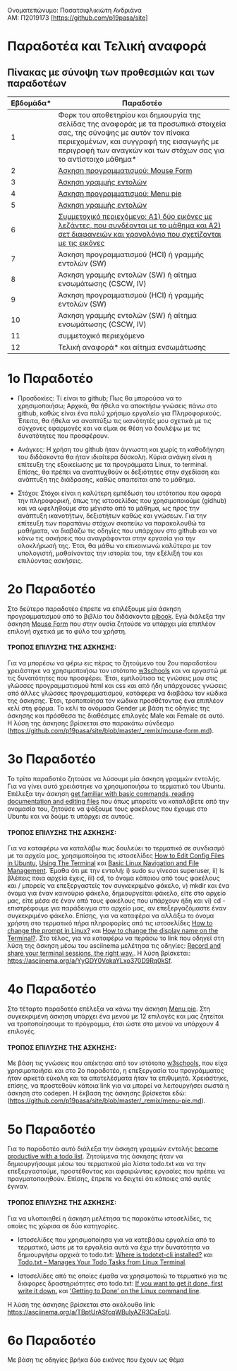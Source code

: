 Ονοματεπώνυμο: Πασατσιφλικιώτη Ανδριάνα          
ΑΜ:            Π2019173
[https://github.com/p19pasa/site]


# Παραδοτέα και Τελική αναφορά

## Πίνακας με σύνοψη των προθεσμιών και των παραδοτέων


| Εβδομάδα* | Παραδοτέο |
| --- | --- |
| 1 | Φορκ του αποθετηρίου και δημιουργία της σελίδας της αναφοράς με τα προσωπικά στοιχεία σας, της σύνοψης με αυτόν τον πίνακα περιεχομένων, και συγγραφή της εισαγωγής με περιγραφή των αναγκών και των στόχων σας για το αντίστοιχο μάθημα* |
| 2 | [Άσκηση προγραμματισμού: Mouse Form](https://github.com/p19pasa/hci/blob/%CE%A02019173/projects/2019173/README.md#2%CE%BF-%CF%80%CE%B1%CF%81%CE%B1%CE%B4%CE%BF%CF%84%CE%AD%CE%BF)
| 3 | [Άσκηση γραμμής εντολών](https://github.com/p19pasa/hci/blob/%CE%A02019173/projects/2019173/README.md#3%CE%BF-%CF%80%CE%B1%CF%81%CE%B1%CE%B4%CE%BF%CF%84%CE%AD%CE%BF)
| 4 | [Άσκηση προγραμματισμού: Menu pie](https://github.com/p19pasa/hci/blob/%CE%A02019173/projects/2019173/README.md#4%CE%BF-%CF%80%CE%B1%CF%81%CE%B1%CE%B4%CE%BF%CF%84%CE%AD%CE%BF)
| 5 | [Άσκηση γραμμής εντολών](https://github.com/p19pasa/hci/blob/%CE%A02019173/projects/2019173/README.md#5%CE%BF-%CF%80%CE%B1%CF%81%CE%B1%CE%B4%CE%BF%CF%84%CE%AD%CE%BF)
| 6 | [Συμμετοχικό περιεχόμενο: Α1) δύο εικόνες με λεζάντες, που συνδέονται με το μάθημα και Α2) σετ διαφανειών και χρονολόγιο που σχετίζονται με τις εικόνες](https://github.com/p19pasa/hci/blob/%CE%A02019173/projects/2019173/README.md#6%CE%BF-%CF%80%CE%B1%CF%81%CE%B1%CE%B4%CE%BF%CF%84%CE%AD%CE%BF)
| 7 |  Άσκηση προγραμματισμού (HCI) ή γραμμής εντολών (SW)|
| 8 | Άσκηση γραμμής εντολών (SW) ή αίτημα ενσωμάτωσης (CSCW, IV) |
| 9 | Άσκηση προγραμματισμού (HCI) ή γραμμής εντολών (SW) |
| 10 | Άσκηση γραμμής εντολών (SW) ή αίτημα ενσωμάτωσης (CSCW, IV) |
| 11 | συμμετοχικό περιεχόμενο |
| 12 | Τελική αναφορά* και αίτημα ενσωμάτωσης |




                    
# 1ο Παραδοτέο
- Προσδοκίες: Τί είναι το github; Πως θα μπορούσα να το χρησιμοποιήσω; Αρχικά, θα ήθελα να αποκτήσω γνώσεις πάνω στο github, καθώς είναι ένα πολύ χρήσιμο εργαλείο για Πληροφορικούς. Έπειτα, θα ήθελα να αναπτύξω τις ικανότητές μου σχετικά με τις σύγχονες εφαρμογές και να είμαι σε θέση να δουλέψω με τις δυνατότητες που προσφέρουν.

-  Ανάγκες: Η χρήση του github ήταν άγνωστη και χωρίς τη καθοδήγηση του διδάσκοντα θα ήταν ιδιαίτερα δύσκολη. Κύρια ανάγκη είναι η επίτευξη της εξοικείωσης με τα προγράμματα Linux, το terminal. Επίσης, θα πρέπει να αναπτυχθούν οι δεξιότητες στην σχεδίαση και ανάπτυξη της διάδρασης, καθώς απαιτείται από το μάθημα.

- Στόχοι: Στόχοι είναι η καλύτερη εμπέδωση του ιστότοπου που αφορά την πληροφορική, όπως της ιστοσελίδας που χρησιμοποιούμε (gidhub) και να ωφεληθούμε στο μέγιστο από το μάθημα, ως προς την ανάπτυξη ικανοτήτων, δεξιοτήτων καθώς και γνώσεων. Για την επίτευξη των παραπάνω στόχων σκοπεύω να παρακολουθώ τα μαθήματα, να διαβάζω τις οδηγίες που υπάρχουν στο github και να κάνω τις ασκήσεις που αναγράφονται στην εργασία για την ολοκλήρωσή της. Έτσι, θα μάθω να επικοινωνώ καλύτερα με τον υπολογιστή, μαθαίνοντας την ιστορία του, την εξέλιξή του και επιλύοντας ασκήσεις.
 



# 2ο Παραδοτέο 
Στο δεύτερο παραδοτέο έπρεπε να επιλέξουμε μία άσκηση προγραμματισμού από το βιβλίο του διδάσκοντα [pibook](https://pibook.epidro.me/remix/). Εγώ διάλεξα την άσκηση [Mouse Form](https://pibook.epidro.me/remix/mouse-form/) που στην ουσία ζητούσε να υπάρχει μία επιπλέον επιλογή σχετικά με το φύλο του χρήστη.  

#### ΤΡΟΠΟΣ ΕΠΙΛΥΣΗΣ ΤΗΣ ΑΣΚΗΣΗΣ:
Για να μπορέσω να φέρω εις πέρας το ζητούμενο του 2ου παραδοτέου χρειάστηκε να χρησιμοποιήσω τον ιστότοπο [w3schools](https://www.w3schools.com/html/html_lists.asp) και να εργαστώ με τις δυνατότητες που προσφέρει. Έτσι, εμπλούτισα τις γνώσεις μου στις γλώσσες προγραμματισμού html και css και από ήδη υπάρχουσες γνώσεις από άλλες γλώσσες προγραμματισμού, κατάφερα να διαβάσω τον κώδικα της άσκησης. Έτσι, τροποποίησα τον κώδικα προσθέτοντας ένα επιπλέον κελί στη φόρμα. Το κελί το ονόμασα Gender με βάση τις οδηγίες της άσκησης και πρόσθεσα τις διαθέσιμες επιλογές Male και Female σε αυτό. Η λύση της άσκησης βρίσκεται στο παρακάτω σύνδεσμο (https://github.com/p19pasa/site/blob/master/_remix/mouse-form.md).




# 3ο Παραδοτέο
Το τρίτο παραδοτέο ζητούσε να λύσουμε μία άσκηση γραμμών εντολής. Για να γίνει αυτό χρειάστηκε να χρησιμοποιήσω το τερματικό του Ubuntu. Επέλεξα την άσκηση [get familiar with basic commands, reading documentation and editing files](https://github.com/p19pasa/dokey/blob/master/README.md) που όπως μπορείτε να καταλάβετε από την ονομασία του, ζητούσε να ψάξουμε τους φακέλους που έχουμε στο Ubuntu και να δούμε τι υπάρχει σε αυτούς. 

#### ΤΡΟΠΟΣ ΕΠΙΛΥΣΗΣ ΤΗΣ ΑΣΚΗΣΗΣ:
Για να καταφέρω να καταλάβω πως δουλεύει το τερματικό σε συνδιασμό με τα αρχεία μας, χρησιμοποίησα τις ιστοσελίδες [How to Edit Config Files in Ubuntu](https://vitux.com/how-to-edit-config-files-in-ubuntu/), [Using The Terminal](https://help.ubuntu.com/community/UsingTheTerminal) και [Basic Linux Navigation and File Management](https://www.digitalocean.com/community/tutorials/basic-linux-navigation-and-file-management). Έμαθα ότι με την εντολή:
i)   sudo su γίνεσαι superuser, 
ii)  ls βλέπεις ποια αρχεία έχεις, 
iii) cd, το όνομα κάποιου από τους φακέλους και / μπορείς να επεξεργαστείς τον συγκεκριμένο φάκελο,
v)   mkdir και ένα όνομα για έναν καινούριο φάκελο, δημιουργείται φάκελο, είτε στο αρχείο μας, είτε μέσα σε έναν από τους φακέλους που υπάρχουν ήδη και
vi)  cd - επιστρέφουμε για παράδειγμα στο αρχείο μας, αν επεξεργαζόμαστε έναν συγκεκριμένο φάκελο. 
Επίσης, για να καταφέρα να αλλάξω το όνομα χρήστη στο τερματικό πήρα πληροφορίες από τις ιστοσελίδες [How to change the prompt in Linux?](https://unix.stackexchange.com/questions/35777/how-to-change-the-prompt-in-linux) και [How to change the display name on the Terminal?](https://askubuntu.com/questions/817452/how-to-change-the-display-name-on-the-terminal). Στο τέλος, για να καταφέρω να περάσω το link που οδηγεί στη λύση της άσκηση μέσω του asciinema μελέτησα τις οδηγίες: [Record and share your terminal sessions, the right way.](https://asciinema.org/). Η λύση βρίσκεται: https://asciinema.org/a/YyGDY0VokaYLxo370D9Rq0kSf.


# 4ο Παραδοτέο
Στο τέταρτο παραδοτέο επέλεξα να κάνω την άσκηση [Menu pie](https://pibook.epidro.me/remix/menu-pie/). Στη συγκεκριμένη άσκηση υπάρχει ένα μενού με 12 επιλογές και μας ζητείται να τροποποίησουμε το πρόγραμμα, έτσι ώστε στο μενού να υπάρχουν 4 επιλογές.

#### ΤΡΟΠΟΣ ΕΠΙΛΥΣΗΣ ΤΗΣ ΑΣΚΗΣΗΣ: 
Με βάση τις γνώσεις που απέκτησα από τον ιστότοπο [w3schools](https://www.w3schools.com/html/html_lists.asp), που είχα χρησιμοποιήσει και στο 2ο παραδοτέο, η επεξεργασία του προγράμματος ήταν αρκετά εύκολη και τα αποτελέσματα ήταν τα επιθυμητά. Χρειάστηκε, επίσης, να προστεθούν κάποια link για να μπορεί να λειτουργήσει σωστά η άσκηση στο codepen. Η έκβαση της άσκησης βρίσκεται εδώ: (https://github.com/p19pasa/site/blob/master/_remix/menu-pie.md).   


# 5ο Παραδοτέο
Για το παραδοτέο αυτό διάλεξα την άσκηση γραμμών εντολής [become productive with a todo list](https://github.com/epidrome/dokey). Ζητούμενα της άσκησης ήταν να δημιουργήσουμε μέσω του τερματικού μία λίστα todo.txt και να την επεξεργαστούμε, προστέθοντας και αφαιρώντας εργασίες που πρέπει να πραγματοποιηθούν. Επίσης, έπρεπε να δειχτεί ότι κάποιες από αυτές έγιναν. 

#### ΤΡΟΠΟΣ ΕΠΙΛΥΣΗΣ ΤΗΣ ΑΣΚΗΣΗΣ:
Για να υλοποιηθεί η άσκηση μελέτησα τις παρακάτω ιστοσελίδες, τις οποίες τις χώρισα σε δύο κατηγορίες.
- Ιστοσελίδες που χρησιμοποίησα για να κατεβάσω εργαλεία από το τερματικό, ώστε με τα εργαλεία αυτά να έχω την δυνατότητα να δημιουργήσω αρχικά το todo.txt: [Where is todotxt-cli installed?](https://askubuntu.com/questions/793746/where-is-todotxt-cli-installed) και [Todo.txt – Manages Your Todo Tasks from Linux Terminal](https://www.tecmint.com/manage-todo-tasks-from-linux-terminal/).

- Ιστοσελίδες από τις οποίες έμαθα να χρησιμοποιώ το τερματικό για τις διάφορες δραστηριότητες στο todo.txt: [If you want to get it done, first write it down.](http://todotxt.org/) και ['Getting to Done' on the Linux command line](https://opensource.com/article/18/2/getting-to-done-agile-linux-command-line).

Η λύση της άσκησης βρίσκεται στο ακόλουθο link: https://asciinema.org/a/TBptUrASfcqWBulyAZR3CaEqU.

# 6ο Παραδοτέο
Με βάση τις οδηγίες βρήκα δύο εικόνες που έχουν ως θέμα 
